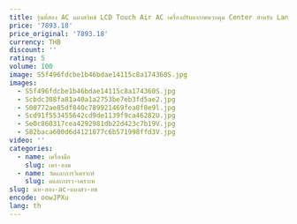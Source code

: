 ```yaml
---
title: รุ่นที่สอง AC แผงสวิทช์ LCD Touch Air AC เครื่องปรับอากาศควบคุม Center สําหรับ Land Rover Range Rover Sport l494
price: '7893.18'
price_original: '7893.18'
currency: THB
discount: ''
rating: 5
volume: 100
image: S5f496fdcbe1b46bdae14115c8a174360S.jpg
images:
  - S5f496fdcbe1b46bdae14115c8a174360S.jpg
  - Scbdc308fa81a40a1a2753be7eb3fd5ae2.jpg
  - S00772ae85df840c789921469fea8f8e9l.jpg
  - Scd91f553455642cd9de1139f9ca46282U.jpg
  - Se0c860317cea4292981db22d423c7b19V.jpg
  - S82baca600d6d4121877c6b571998ffd3V.jpg
video: ''
categories:
  - name: เครื่องมือ
    slug: เคร-องม
  - name: วัดและการวิเคราะห์
    slug: ดและการว-เคราะห
slug: นท-สอง-ac-แผงสว-ทช
encode: oowJPXu
lang: th
---
```

  